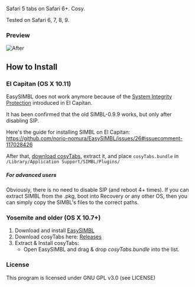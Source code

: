 Safari 5 tabs on Safari 6+. Cosy.

Tested on Safari 6, 7, 8, 9.

### Preview

![After](http://i.imgur.com/sTX1W7j.png)

## How to Install

### El Capitan (OS X 10.11)

EasySIMBL does not work anymore because of the [System Integrity Protection](https://en.wikipedia.org/wiki/System_Integrity_Protection) introduced in El Capitan.

It has been confirmed that the old SIMBL-0.9.9 works, but only after disabling SIP.

Here's the guide for installing SIMBL on El Capitan: https://github.com/norio-nomura/EasySIMBL/issues/26#issuecomment-117028426

After that, [download cosyTabs](https://github.com/inket/cosyTabs/releases), extract it, and place `cosyTabs.bundle` in `/Library/Application Support/SIMBL/Plugins/`

##### For advanced users

Obviously, there is no need to disable SIP (and reboot 4+ times). If you can extract SIMBL from the .pkg, boot into Recovery or any other OS, then you can simply copy the SIMBL's files to the correct paths.

### Yosemite and older (OS X 10.7+)

1. Download and install [EasySIMBL](https://github.com/norio-nomura/EasySIMBL/#how-to-install)
2. Download cosyTabs here: [Releases](https://github.com/inket/cosyTabs/releases)
3. Extract & Install cosyTabs:
	- Open EasySIMBL and drag & drop *cosyTabs.bundle* into the list.

### License
This program is licensed under GNU GPL v3.0 (see LICENSE)